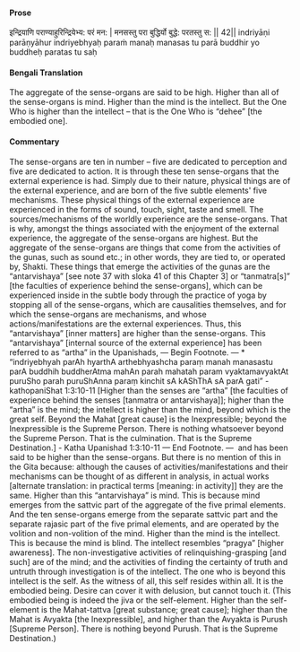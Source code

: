 #### Prose 

इन्द्रियाणि पराण्याहुरिन्द्रियेभ्य: परं मन: |
मनसस्तु परा बुद्धिर्यो बुद्धे: परतस्तु स: || 42||
indriyāṇi parāṇyāhur indriyebhyaḥ paraṁ manaḥ
manasas tu parā buddhir yo buddheḥ paratas tu saḥ

 #### Bengali Translation 

The aggregate of the sense-organs are said to be high. Higher than all of the sense-organs is mind. Higher than the mind is the intellect. But the One Who is higher than the intellect – that is the One Who is “dehee” [the embodied one].

 #### Commentary 

The sense-organs are ten in number – five are dedicated to perception and five are dedicated to action. It is through these ten sense-organs that the external experience is had. Simply due to their nature, physical things are of the external experience, and are born of the five subtle elements' five mechanisms. These physical things of the external experience are experienced in the forms of sound, touch, sight, taste and smell. The sources/mechanisms of the worldly experience are the sense-organs. That is why, amongst the things associated with the enjoyment of the external experience, the aggregate of the sense-organs are highest. But the aggregate of the sense-organs are things that come from the activities of the gunas, such as sound etc.; in other words, they are tied to, or operated by, Shakti. These things that emerge the activities of the gunas are the “antarvishaya” [see note 37 with sloka 41 of this Chapter 3]  or “tanmatra[s]” [the faculties of experience behind the sense-organs], which can be experienced inside in the subtle body through the practice of yoga by stopping all of the sense-organs, which are causalities themselves, and for which the sense-organs are mechanisms, and whose actions/manifestations are the external experiences. Thus, this “antarvishaya” [inner matters] are higher than the sense-organs. This “antarvishaya” [internal source of the external experience] has been referred to as “artha” in the Upanishads, — Begin Footnote. — * “indriyebhyah parAh hyarthA arthebhyashcha paraṃ manah manasastu parA buddhih buddherAtma mahAn parah mahatah param vyaktamavyaktAt puruSho parah puruShAnna paraṃ kinchit sA kAShThA sA parA gati” - kathopaniShat 1:3:10-11 [Higher than the senses are “artha” [the faculties of experience behind the senses [tanmatra or antarvishaya]]; higher than the “artha” is the mind; the intellect is higher than the mind, beyond which is the great self. Beyond the Mahat [great cause] is the Inexpressible; beyond the Inexpressible is the Supreme Person. There is nothing whatsoever beyond the Supreme Person. That is the culmination. That is the Supreme Destination.] - Katha Upanishad 1:3:10-11 — End Footnote. —  and has been said to be higher than the sense-organs. But there is no mention of this in the Gita because: although the causes of activities/manifestations and their mechanisms can be thought of as different in analysis, in actual works [alternate translation: in practical terms [meaning: in activity]] they are the same. Higher than this “antarvishaya” is mind. This is because mind emerges from the sattvic part of the aggregate of the five primal elements. And the ten sense-organs emerge from the separate sattvic part and the separate rajasic part of the five primal elements, and are operated by the volition and non-volition of the mind. Higher than the mind is the intellect. This is because the mind is blind. The intellect resembles “pragya” [higher awareness]. The non-investigative activities of relinquishing-grasping [and such] are of the mind; and the activities of finding the certainty of truth and untruth through investigation is of the intellect. The one who is beyond this intellect is the self. As the witness of all, this self resides within all. It is the embodied being. Desire can cover it with delusion, but cannot touch it. (This embodied being is indeed the jiva or the self-element. Higher than the self-element is the Mahat-tattva [great substance; great cause]; higher than the Mahat is Avyakta [the Inexpressible], and higher than the Avyakta is Purush [Supreme Person]. There is nothing beyond Purush. That is the Supreme Destination.)